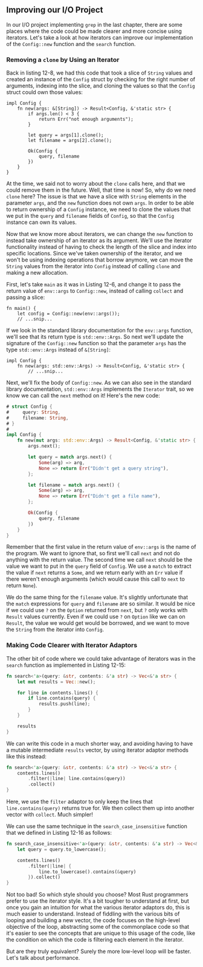 ## Improving our I/O Project

In our I/O project implementing `grep` in the last chapter, there are some
places where the code could be made clearer and more concise using iterators.
Let's take a look at how iterators can improve our implementation of the
`Config::new` function and the `search` function.

### Removing a `clone` by Using an Iterator

Back in listing 12-8, we had this code that took a slice of `String` values and
created an instance of the `Config` struct by checking for the right number of
arguments, indexing into the slice, and cloning the values so that the `Config`
struct could own those values:

```rust,ignore
impl Config {
    fn new(args: &[String]) -> Result<Config, &'static str> {
        if args.len() < 3 {
            return Err("not enough arguments");
        }

        let query = args[1].clone();
        let filename = args[2].clone();

        Ok(Config {
            query, filename
        })
    }
}
```

At the time, we said not to worry about the `clone` calls here, and that we
could remove them in the future. Well, that time is now! So, why do we need
`clone` here? The issue is that we have a slice with `String` elements in the
parameter `args`, and the `new` function does not own `args`. In order to be
able to return ownership of a `Config` instance, we need to clone the values
that we put in the `query` and `filename` fields of `Config`, so that the
`Config` instance can own its values.

Now that we know more about iterators, we can change the `new` function to
instead take ownership of an iterator as its argument. We'll use the iterator
functionality instead of having to check the length of the slice and index into
specific locations. Since we've taken ownership of the iterator, and we won't be
using indexing operations that borrow anymore, we can move the `String` values
from the iterator into `Config` instead of calling `clone` and making a new
allocation.

First, let's take `main` as it was in Listing 12-6, and change it to pass the
return value of `env::args` to `Config::new`, instead of calling `collect` and
passing a slice:

```rust,ignore
fn main() {
    let config = Config::new(env::args());
    // ...snip...
```

<!-- Will add ghosting in libreoffice /Carol -->

If we look in the standard library documentation for the `env::args` function,
we'll see that its return type is `std::env::Args`. So next we'll update the
signature of the `Config::new` function so that the parameter `args` has the
type `std::env::Args` instead of `&[String]`:


```rust,ignore
impl Config {
    fn new(args: std::env::Args) -> Result<Config, &'static str> {
        // ...snip...
```

<!-- Will add ghosting in libreoffice /Carol -->

Next, we'll fix the body of `Config::new`. As we can also see in the standard
library documentation, `std::env::Args` implements the `Iterator` trait, so we
know we can call the `next` method on it! Here's the new code:

```rust
# struct Config {
#     query: String,
#     filename: String,
# }
#
impl Config {
    fn new(mut args: std::env::Args) -> Result<Config, &'static str> {
    	args.next();

        let query = match args.next() {
            Some(arg) => arg,
            None => return Err("Didn't get a query string"),
        };

        let filename = match args.next() {
            Some(arg) => arg,
            None => return Err("Didn't get a file name"),
        };

        Ok(Config {
            query, filename
        })
    }
}
```

<!-- Will add ghosting and wingdings in libreoffice /Carol -->

Remember that the first value in the return value of `env::args` is the name of
the program. We want to ignore that, so first we'll call `next` and not do
anything with the return value. The second time we call `next` should be the
value we want to put in the `query` field of `Config`. We use a `match` to
extract the value if `next` returns a `Some`, and we return early with an `Err`
value if there weren't enough arguments (which would cause this call to `next`
to return `None`).

We do the same thing for the `filename` value. It's slightly unfortunate that
the `match` expressions for `query` and `filename` are so similar. It would be
nice if we could use `?` on the `Option` returned from `next`, but `?` only
works with `Result` values currently. Even if we could use `?` on `Option` like
we can on `Result`, the value we would get would be borrowed, and we want to
move the `String` from the iterator into `Config`.

### Making Code Clearer with Iterator Adaptors

The other bit of code where we could take advantage of iterators was in the
`search` function as implemented in Listing 12-15:

<!-- We hadn't had a listing number for this code sample when we submitted
chapter 12; we'll fix the listing numbers in that chapter after you've
reviewed it. /Carol -->

```rust
fn search<'a>(query: &str, contents: &'a str) -> Vec<&'a str> {
    let mut results = Vec::new();

    for line in contents.lines() {
        if line.contains(query) {
            results.push(line);
        }
    }

    results
}
```

We can write this code in a much shorter way, and avoiding having to have a
mutable intermediate `results` vector, by using iterator adaptor methods like
this instead:

```rust
fn search<'a>(query: &str, contents: &'a str) -> Vec<&'a str> {
    contents.lines()
        .filter(|line| line.contains(query))
        .collect()
}
```

Here, we use the `filter` adaptor to only keep the lines that
`line.contains(query)` returns true for. We then collect them up into another
vector with `collect`. Much simpler!

We can use the same technique in the `search_case_insensitive` function that we
defined in Listing 12-16 as follows:

<!-- Similarly, the code snippet that will be 12-16 didn't have a listing
number when we sent you chapter 12, we will fix it. /Carol -->

```rust
fn search_case_insensitive<'a>(query: &str, contents: &'a str) -> Vec<&'a str> {
    let query = query.to_lowercase();

    contents.lines()
        .filter(|line| {
            line.to_lowercase().contains(&query)
        }).collect()
}
```

Not too bad! So which style should you choose? Most Rust programmers prefer to
use the iterator style. It's a bit tougher to understand at first, but once you
gain an intuition for what the various iterator adaptors do, this is much
easier to understand. Instead of fiddling with the various bits of looping
and building a new vector, the code focuses on the high-level objective of the
loop, abstracting some of the commonplace code so that it's easier to see the
concepts that are unique to this usage of the code, like the condition on which
the code is filtering each element in the iterator.

But are they truly equivalent? Surely the more low-level loop will be faster.
Let's talk about performance.
